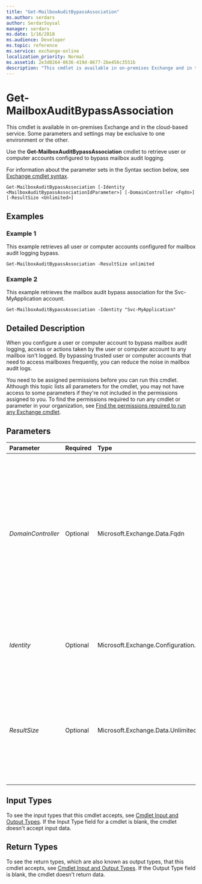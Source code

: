 ```yaml
---
title: "Get-MailboxAuditBypassAssociation"
ms.author: serdars
author: SerdarSoysal
manager: serdars
ms.date: 1/16/2018
ms.audience: Developer
ms.topic: reference
ms.service: exchange-online
localization_priority: Normal
ms.assetid: 2e3d8264-0636-419d-8677-2be456c3551b
description: "This cmdlet is available in on-premises Exchange and in the cloud-based service. Some parameters and settings may be exclusive to one environment or the other."
---
```


# Get-MailboxAuditBypassAssociation

This cmdlet is available in on-premises Exchange and in the cloud-based service. Some parameters and settings may be exclusive to one environment or the other. 
  
Use the **Get-MailboxAuditBypassAssociation** cmdlet to retrieve user or computer accounts configured to bypass mailbox audit logging.
  
For information about the parameter sets in the Syntax section below, see [Exchange cmdlet syntax](https://technet.microsoft.com/library/bb123552.aspx). 
  
```
Get-MailboxAuditBypassAssociation [-Identity <MailboxAuditBypassAssociationIdParameter>] [-DomainController <Fqdn>] [-ResultSize <Unlimited>]

```

## Examples
<a name="Examples"> </a>

### Example 1

This example retrieves all user or computer accounts configured for mailbox audit logging bypass.
  
```
Get-MailboxAuditBypassAssociation -ResultSize unlimited
```

### Example 2

This example retrieves the mailbox audit bypass association for the Svc-MyApplication account.
  
```
Get-MailboxAuditBypassAssociation -Identity "Svc-MyApplication"
```

## Detailed Description
<a name="DetailedDescription"> </a>

When you configure a user or computer account to bypass mailbox audit logging, access or actions taken by the user or computer account to any mailbox isn't logged. By bypassing trusted user or computer accounts that need to access mailboxes frequently, you can reduce the noise in mailbox audit logs.
  
You need to be assigned permissions before you can run this cmdlet. Although this topic lists all parameters for the cmdlet, you may not have access to some parameters if they're not included in the permissions assigned to you. To find the permissions required to run any cmdlet or parameter in your organization, see [Find the permissions required to run any Exchange cmdlet](https://technet.microsoft.com/library/mt432940.aspx).
  
## Parameters
<a name="DetailedDescription"> </a>

|**Parameter**|**Required**|**Type**|**Description**|
|:-----|:-----|:-----|:-----|
| _DomainController_ <br/> |Optional  <br/> |Microsoft.Exchange.Data.Fqdn  <br/> |This parameter is available only in on-premises Exchange.  <br/> The  _DomainController_ parameter specifies the domain controller that's used by this cmdlet to read data from or write data to Active Directory. You identify the domain controller by its fully qualified domain name (FQDN). For example, `dc01.contoso.com`.  <br/> |
| _Identity_ <br/> |Optional  <br/> |Microsoft.Exchange.Configuration.Tasks.MailboxAuditBypassAssociationIdParameter  <br/> |The  _Identity_ parameter specifies a user or computer account to retrieve audit logging bypass association for. <br/> |
| _ResultSize_ <br/> |Optional  <br/> |Microsoft.Exchange.Data.Unlimited  <br/> |The  _ResultSize_ parameter specifies the maximum number of results to return. If you want to return all requests that match the query, use `unlimited` for the value of this parameter. The default value is `1000`.  <br/> |
   
## Input Types
<a name="InputTypes"> </a>

To see the input types that this cmdlet accepts, see [Cmdlet Input and Output Types](http://go.microsoft.com/fwlink/p/?linkId=616387). If the Input Type field for a cmdlet is blank, the cmdlet doesn't accept input data. 
  
## Return Types
<a name="ReturnTypes"> </a>

To see the return types, which are also known as output types, that this cmdlet accepts, see [Cmdlet Input and Output Types](http://go.microsoft.com/fwlink/p/?linkId=616387). If the Output Type field is blank, the cmdlet doesn't return data. 
  

